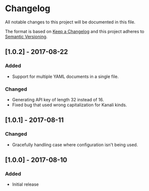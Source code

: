# Changelog
All notable changes to this project will be documented in this file.

The format is based on [Keep a Changelog](http://keepachangelog.com/en/1.0.0/)
and this project adheres to [Semantic Versioning](http://semver.org/spec/v2.0.0.html).

## [1.0.2] - 2017-08-22
### Added
- Support for multiple YAML documents in a single file.
### Changed
- Generating API key of length 32 instead of 16.
- Fixed bug that used wrong capitalization for Kanali kinds.

## [1.0.1] - 2017-08-11
### Changed
- Gracefully handling case where configuration isn't being used.

## [1.0.0] - 2017-08-10
### Added
- Initial release